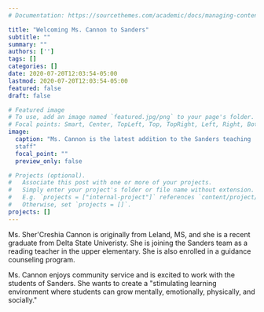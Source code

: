 ```yaml
---
# Documentation: https://sourcethemes.com/academic/docs/managing-content/

title: "Welcoming Ms. Cannon to Sanders"
subtitle: ""
summary: ""
authors: ['']
tags: []
categories: []
date: 2020-07-20T12:03:54-05:00
lastmod: 2020-07-20T12:03:54-05:00
featured: false
draft: false

# Featured image
# To use, add an image named `featured.jpg/png` to your page's folder.
# Focal points: Smart, Center, TopLeft, Top, TopRight, Left, Right, BottomLeft, Bottom, BottomRight.
image:
  caption: "Ms. Cannon is the latest addition to the Sanders teaching
  staff"
  focal_point: ""
  preview_only: false

# Projects (optional).
#   Associate this post with one or more of your projects.
#   Simply enter your project's folder or file name without extension.
#   E.g. `projects = ["internal-project"]` references `content/project/deep-learning/index.md`.
#   Otherwise, set `projects = []`.
projects: []
---
```


Ms. Sher'Creshia Cannon is originally from Leland, MS, and she is a recent graduate
from Delta State Univeristy. She is joining the Sanders team as a
reading teacher in the upper elementary. She is also enrolled in a
guidance counseling program.

Ms. Cannon enjoys community service and is excited to work with the
students of Sanders. She wants to create a "stimulating learning
environment where students can grow mentally, emotionally, physically,
and socially."
